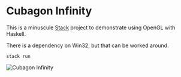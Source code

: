 # Cubagon Infinity

This is a minuscule [Stack](https://docs.haskellstack.org/en/stable/) project to demonstrate using OpenGL with Haskell.

There is a dependency on Win32, but that can be worked around.

`stack run`

![Cubagon Infinity](https://user-images.githubusercontent.com/3183562/212530590-17aa04a6-3d7d-43fe-a35b-084255240051.png)
